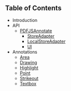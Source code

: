 ## Table of Contents

- Introduction
- API
  - [PDFJSAnnotate](https://github.com/mzabriskie/pdf-annotate.js/blob/master/docs/api/PDFJSAnnotate.md)
    - [StoreAdapter](https://github.com/mzabriskie/pdf-annotate.js/blob/master/docs/api/StoreAdapter.md)
    - [LocalStoreAdapter](https://github.com/mzabriskie/pdf-annotate.js/blob/master/docs/api/LocalStoreAdapter.md)
    - [UI](https://github.com/mzabriskie/pdf-annotate.js/blob/master/docs/api/UI.md)
- Annotations
  - [Area](https://github.com/mzabriskie/pdf-annotate.js/blob/master/docs/annotations/Area.md)
  - [Drawing](https://github.com/mzabriskie/pdf-annotate.js/blob/master/docs/annotations/Drawing.md)
  - [Highlight](https://github.com/mzabriskie/pdf-annotate.js/blob/master/docs/annotations/Highlight.md)
  - [Point](https://github.com/mzabriskie/pdf-annotate.js/blob/master/docs/annotations/Point.md)
  - [Strikeout](https://github.com/mzabriskie/pdf-annotate.js/blob/master/docs/annotations/Strikeout.md)
  - [Textbox](https://github.com/mzabriskie/pdf-annotate.js/blob/master/docs/annotations/Textbox.md)

